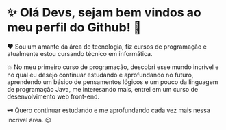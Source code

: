 # ✨ Olá Devs, sejam bem vindos ao meu perfil do Github! 👋

❤️ Sou um amante da área de tecnologia, fiz cursos de programação e atualmente estou cursando técnico em informática. 

💥 No meu primeiro curso de programação, descobri esse mundo incrível e no qual eu desejo continuar estudando e aprofundando no futuro, aprendendo um básico de pensamentos lógicos e um pouco da linguagem de programação Java, me interesando mais, entrei em um curso de desenvolvimento web front-end. 

🗝️ Quero continuar estudando e me aprofundando cada vez mais nessa incrivel área. 😉
